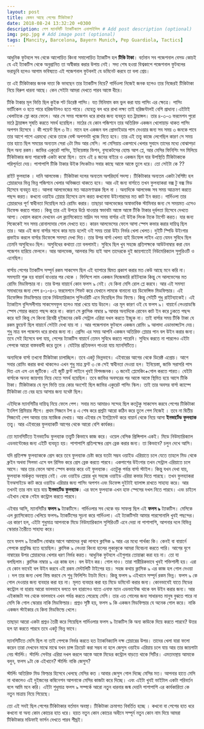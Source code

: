 ```yaml
---
layout: post
title: কেমন আছে পেপের টিকিটাকা?
date: 2018-08-24 13:32:20 +0300
description: পেপ ম্যানসিটি ট্যাকটিক্যাল এনালাইসিস # Add post description (optional)
img: pep.jpg # Add image post (optional)
tags: [Mancity, Barcelona, Bayern Munich, Pep Guardiola, Tactics]
---
```


আধুনিক ফুটবলে সব থেকে আলোচিত কিংবা সমালোচিত ট্যাকটিস হল **টিকি টাকা**। বর্তমান সব পজেশনাল বেসড কোচই যে এই ট্যাকটিস থেকে অনুপ্রানিত তা অস্বীকার করার উপায় নেই। সদ্য শেষ হওয়া বিশ্বকাপে পজেশনাল ফুটবলের ভরাডুবি হলেও আগাম ভবিষ্যতে এই পজেশনাল ফুটবলই যে ডমিনেট করবে তা বলা শ্রেয়।

তা এই টিকিটাকার জনক দাতা কি ভাবছেন তার ট্যাকটিস নিয়ে? গার্দিওলা নিজেই জনক হলেও তার নিজেরই টিকিটাকা নিয়ে বিরুপ ধারনা আছে। কেন সেইটা আমরা দেখতে পারব আস্তে ধীরে।

টিকি টাকার মূল ভিত্তি ছিল কুইক শট ডিরেক্ট পাসিং। যত মিনিমাম কম ভুল করা যায় পাসিং এর ক্ষেত্রে। পাসিং ভার্টিকেল ও হতে পারে হরিজন্টালও হতে পারে। যেহেতু বল ধরে রাখা লক্ষ্য তাই হরিজন্টালই বেশি প্রাধান্য।এইটাই খেলাটাকে স্লো করে ফেলে। আর সে সময় পজেশন ধরে রাখার জন্য ব্যবহৃত হত ট্রায়াঙ্গল। তার ৪-৩-৩ ফরমেশন পুরো মাঠে ট্রায়াঙ্গল সৃষতি করতে সমর্থ হয়েছিল। মাঠের যে কোন পজিশনে তার অতিরিক্ত একজন খেলোয়াড় থাকত পাসিং অপশন হিসেবে । কী পয়েন্ট ছিল ৩ টা। মানে হল একজন বল প্রোভাইডার পাস দেওয়ার জন্য সব সময় ৩ জনকে পাবে তার আশে পাশে এরমধ্যে থেকে তাকে বেস্ট অপশনটা খুজে নিতে হবে। তার এই তত্ত্ব কাজে লেগেছিল কারণ সে সময় তার হাতে ছিল সময়ের অন্যতম সেরা ৩টা মিড আর মেসি। লা মেসিয়ায় একসাথে খেলার সুবাদে তাদের মধ্যে বোঝাপড়া ছিল অন্য রকম। জাভির একুরেট পাসিং, ইনিয়েস্তার ভিশন, বুসকেটসের হোল্ড আপ প্লে, আর মেসির ফিনিশিং সব মিলিয়ে টিকিটাকার জন্য পারফেক্ট একটা কম্বো ছিল। তবে এই ৪ জনের বাইরে ও একজন ছিল যার উপস্থিতি টিকিটাকাকে পরিপূর্নতা দেয়। পাশাপাশি টিকি টাকার উইক লিংকটাও সবার কাছে আস্তে আস্তে তুলে ধরে। তো সেইটা কে ??

রাইট ফুলব্যাক । দানি আলভেজ। টিকিটাকা দলের অন্যতম অপরিহার্য সদস্য। টিকিটাকার অন্যতম একটা বৈশিষ্ট্য হল প্লেয়ারদের ভিন্ন ভিন্ন পজিশনে খেলার অভিজ্ঞতা থাকতে হবে। আর এই জন্য বার্সাতে তখন ফুলব্যাকরা বক্স টু বক্স মিড হিসেবে ব্যবহৃত হত। আলবা আলভেজের মত আক্রমণাত্মক ছিল না । অন্যদিকে আলভেজ সব সময় আক্রমণ করতে পছন্দ করত। কখনো ওয়াইড প্লেয়ার হিসেবে ক্রস করত কখনোবা উইংগারদের মত কাট ইন করত। গার্দিওলা তার প্লেয়ারদের পূর্ণ স্বাধীনতা দিয়েছিল মঠে রোমিং করার। তাছাড়া আলভেজের অস্বাভাবিক স্টামিনার জন্য সে সময়মত এসেও ডিফেন্ড করতে পারত। কিন্তু তার এই উপরে উঠে যাওয়ার স্বভাবটা আস্তে আস্তে টিকি টাকার দূর্বলতা হিসেবে দেখতে আপ্য। খেয়াল করলে দেখবেন এল ক্ল্যাসিকোতে মাদ্রিদ সব সময় বার্সার এই উইক লিংক টাকে টার্গেট করত। যার জন্য পিকেকেই সব সময় রোনালদোর গোল দেখতে হত। কারন আলভেসের ফেলে আসা স্পেস কভার করার দায়িত্ব ছিল তার। আর এই জন্য বার্সার সাথে কার ম্যাচ হলেই ওই সময় তারা উইং নির্ভর খেলা খেলত। দুইটি স্পিডি উইংগার প্রভাইড করলে বার্সার ডিফেন্সে সমস্যা দেখা দিত। তার উপর বার্সা খেলত হাই ডিফেন্স লাইন এতে যেমন সুবিধে ছিল তেমনি অসুবিধেও ছিল। অসুবিধের কথাতা তো বললামই। সুবিধে ছিল খুব সহজে প্রতিপক্ষকে আউটনাম্বার করা যেন পজেশন হারিয়ে ফেললে। আর আলভেজ, আলবার পিচ হাই আপ তাদেরকে দুই জায়গাতেই নিউমেরিক্যাল সুপুরিওটি ও এনেছিল।

বার্সায় পেপের ট্যাকটিস সম্পূর্ন রকম সাকসেস ছিল এই ব্যাপারে দ্বিমত প্রকাশ করার মত কেউ আছে মনে করি না। সমস্যাটা শুরু হয় বায়ার্ন যাওয়ার পর থেকে । ফিলিপে লাম একজন লিজেন্ডারি রাইটব্যাক কিন্তু সে আলভেসের মত রোমিং মিডফিল্ডার না। তার উপর বায়ার্নে কোন ফলস ৯ নেই। যে কিনা মেসি রোল প্লে করবে। আর এই সমস্যা সমাধানের জন্য পেপ ৪-১-৪-১ ফরমেশনে শিফট করে যেখানে লামকে বানানো হয় ডিফেন্সিভ মিডফিল্ডার। এই ডিফেন্সিভ মিডফিল্ডার তাকে নিউম্যারিক্যাল সুপিওরিটি এনে দিয়েছিল মিড ফিল্ডে। কিন্তু সেইটি শুধু রাইটব্যাকেই। এই ট্যাকতিস বুন্দিসলীগায় সাকসেসফুল হলেও মারা খেয়ে যায় উচলে। এর মূল কারণ ওই যে ফলস ৯। বায়ার্নে লেওয়াডস্কি স্পেস শেয়ার করতে পছন্দ করে না। কারণ সে ক্লাসিক নাম্বার ৯ আবার অন্যদিকে রোবেন কাট ইন করে ঢুকতে পছন্দ করে বটে কিন্তু সে কিংবা রিবেরী দুইজনের কেউ সেন্ট্রাল এরিয়া দখল করতে ইচ্ছুক না। তাই বার্সার সময় টিকি টাকা যে রকম ফ্লুয়েন্ট ছিল বায়ার্নে সেইটা দেখা যায় না । আর পজেশনাল ফুটবলে একজন রোমিং ৯ আলাদা এডাভান্সটেস দেয়। শুধু মাত্র বল পজেশন ধরে রাখার জন্য না। প্রেসিং এর সময় আপনি একজন অতিরিক্ত প্লেয়ার পান বল উইন করার জন্য। তবে সেই হিসেবে বলা যায়, পেপের ট্যাকটিস বায়ার্নে তেমন সুবিধে করতে পারেনি। সুবিধে করতে না পারলেও এইটা পেপকে আরো বাস্তববাদী করে তুলে । যেইটার প্রতিফলন পাওয়া যায় ম্যানসিটিতে।

অন্যদিকে বার্সা তখনো টিকিটাকা চালাচ্ছিল। তবে একটু ভিন্নভাবে। এইবারের আগের থেকে ডিরেক্ট এপ্রোচ। আগে সবার রোমিং করার কথা থাকলেও এখন শুধু মাত্র ফ্রন্ট ৩ কে সেই স্বাধীনতা দেওয়া হল। ইনিয়েস্তা, জাভি সরাসরি পাস দিত এম এস এন জুটিকে। এই জুটি ফ্রন্ট লাইনে খুবই বিপদজনক। ৩ জনেই প্লেমেকিং+গোল করতে পারত। যেইটা বার্সাকে অনন্য জায়গায় নিয়ে যেতে সমর্থ হয়েছিল। তবে জাভির অবসরের পর আস্তে আস্তে স্থিমিত হয়ে আসে টিকি টাকা। টিকিটাকার যে মূল ভিত্তি তার কোর অংশেই ছিল জাভির একুরেট পাসিং স্কিল। তাই তার অবসর বার্সা ক্যাম্পে টিকিটাকা তে বের হয়ে আসার জন্য যথেষ্ট ছিল।

এইদিকে ম্যানসিটির দায়িত্ব নিয়ে ফেলে পেপ। সবার মত আমারও সন্দেহ ছিল কতটুকু সাকসেস করবে পেপের টিকিটাকা ইংলিশ প্রিমিয়ার লীগে। প্রথম সিজনে টপ ৪ এ শেষ করে প্রশ্নটা আরো কঠিন করে তুলে পেপ নিজেই । তবে না দ্বিতীয় সিজনেই পেপ আবার তার ম্যাজিক দেখায়। আর এইবার সে ইমপ্লিমেন্ট করে বায়ার্ন থেকে নিয়ে আসা **ইনভার্টেড ফুলব্যাক** তত্ত্ব। আর এইবারের ফুলব্যাকটি আগের থেকে আরো বেশি কার্যকর।

তো ম্যানসিটিতে ইনভার্টেড ফুলব্যাক তত্ত্বটি কিভাবে কাজ করে। ওয়েল বেসিক প্রিন্সিপাল একই। মিডে নিউম্যারিক্যাল এডভান্টেজের জন্য এইটি ব্যবহৃত হয়। পাশাপাশি প্রতিপক্ষের প্রেস ব্রেক করার জন্য। তা কিভাবে? চলুন দেখে আসি।

যদি প্রতিপক্ষ ফুলব্যাককে প্রেস করে তবে ফুলব্যাক চেষ্টা করে যতটা সম্ভব ওয়াইড এরিয়াতে চলে যেতে তাহলে মিড থেকে ব্রুইন অথবা সিলভা এসে বল রিসিভ করে প্রেস ব্রেক করতে পারবে। একপাশের উইংগার তখন সেন্ট্রাল এরিয়াতে চলে আসে। আর তার ফেলে আসা স্পেস কভার করে ওই ফুলব্যাক। এতটুকু পর্যন্ত বার্সা স্টাইল। কিন্তু যখন দেখা যায়, ফুলব্যাক মার্ককৃত অবস্থায় নেই। এবং ওয়াইড প্লেয়ার খুব সহজে ওয়াইড এরিয়া কভার দিতে পারছে। তখন ফুলব্যাকরা ইনঅসাইডে কাট করে ওয়াইড এরিয়ার জন্য পাসিং অপশন এবং ডিফেন্স দুইটাই ব্যালান্স রাখতে সাহায্য করে। আর তখনই তার নাম হয়ে যায় **ইনভার্টেড ফুলব্যাক**। এর ফলে ফুলব্যাক এখন হাফ স্পেসের দখল নিতে পারবে। এবং চাইলে এইখান থেকে গেইম কন্ট্রোল করতে পারবে।

এইবার আসি, ম্যানসিটির **ফলস ৯** ট্যাকটিসে। গার্দিওলার সব থেকে বড় সাফল্য ছিল এই **ফলস ৯** ট্যাকটিস। মেসিকে এল ক্ল্যাসিকোতে খেলিয়ে ফলস৯ ট্যাকটিসের সূচনা করে গার্দিওলা। এই ট্যাকটিসটা আমার পারসোনালি খুবই পছন্দের। এর কারণ হল, এইটা শুধুমাত্র আপনাকে মিডে নিউম্যারিক্যাল সুপিরিওটি এনে দেয়া না পাশাপাশি, আপনার দলে বিভিন্ন স্কোরার তৈরীতে সাহায্য করে।

তবে ফলস ৯ ট্যাকটিস বোঝার আগে আমাদের বুঝা লাগবে ক্লাসিক ৯ আর এর মধ্যে পার্থক্য কি। কেনই বা বায়ার্নে পেপকে প্রশ্নবিদ্ধ হতে হয়েছিল। ক্লাসিক ৯ লেওয়া কিংবা হালের লুকাকুকে আমরা বিবেচনা করতে পারি। আগের যুগে নাম্বারের উপর প্লেয়ারদের খেলার ধরণ নির্ভর করত। আধুনিক ফুটবলে এইগুলার তোয়াক্কা করা হয় না। তো যা বলছিলাম। ক্লাসিক নাম্বার ৯ এর কাজ হল। বল উইন কর। গোল দাও। তারা শারীরিকভাবে খুবই শক্তিশালী হয়। এরা যে কোন ভাবেই বল উইন করবে এই রকম মেন্টালিটি টাইপের হয়। সহজ কথায় ক্লাসিক ৯ এর কাজ হল গোল দেওয়া । দল তার জন্য খেলা বিল্ড করবে সে শুধু ফিলিশিং টাচটা দিবে। কিন্তু ফলস ৯ এইখানে সম্পূর্ন রকম ভিন্ন। ফলস ৯ কে গোল দেওয়ার জন্য ব্যবহার করা হয় না। মূলত ব্যবহার করা হয় মিডে ডমিনেট করার জন্য। কোনভাবেই যাতে মিডের কন্ট্রোল না হারায় আরো ভালভাবে বলতে বল হারালেও যাতে এনাফ ম্যান এডভান্টেজ থাকে বল উইন করার জন্য। আর এইকাজটা সব থেকে ভালভাবে এখন পর্যন্ত করতে পেরেছে মেসি। তার এত গোলের জন্য সাধারনত মানুষ বুঝতে পারে না মেসি কি গোল স্কোরার নাকি মিডফিল্ডার। প্রশ্নও সৃষ্টি হয়, ফলস ৯ কি একজন মিডফিল্ডার যে অনেক গোল করে। নাকি একজন স্টাইকার যে কিনা মিডফিল্ডে খেলে।

তাছাড়া আরো একটা প্রশ্নও তৈরী করে গিয়েছিল গার্দিওলার ফলস ৯ ট্যাকটিস কি অন্য কাউকে দিয়ে করতে পারবে? উত্তর হল হ্যা করতে পারবে তবে একটু ভিন্ন ভাবে।

ম্যানসিটিতে মেসি ছিল না তাই পেপকে নির্ভর করতে হত ট্যাকনিক্যালি দক্ষ প্লেয়ারের উপর। তাদের খেলা যারা ফলো করেন তারা দেখবেন মাঝে মাঝে যখন চান্স ক্রিয়েট করা সম্ভব না হলে জেসুস ওয়াইড এরিয়ায় চলে যায় আর তার জায়গাটা নেয় স্টার্লিং। স্টার্লিং সেন্টার এরিয়া দখল করলে আস্তে আস্তে মিডের কন্ট্রোল বাড়তে থাকে সিটির। এমতাবস্থায় আমাকে বলুন, ফলস ৯টা কে এইখানে? স্টার্লিং নাকি জেসুস?

স্টার্লিং অতিরিক্ত মিড ফিল্ডার হিসেবে খেলছে মেসির কত ।আবার জেসুস গোল দিচ্ছে মেসির মত। আপনার হাতে মেসি না থাকলেও এই দুইজনের কম্বিনেশন আপনাকে মেসির কাজটা করে দিচ্ছে। এবং এইটা খুবই ভাইটাল একটা পরিবর্তন বলে আমি মনে করি। এইটা শুধুমাত্র ফলস ৯ সম্পর্কে আরো নতুন ধারনার জন্ম দেয়নি পাশাপাশি এর কার্যকারিতা কে নতুন মাত্রায় নিয়ে গিয়েছে।

তো এই সবই ছিল পেপের টিকিটাকার বর্তমান অবস্থা। টিকিটাকা ক্রমাগত বিবর্তিত হচ্ছে । কখনো বা পেপের হাত ধরে কখনো বা অন্য কোন কোচের হাত ধরে। হয়ত নতুন কোন কোচের অধীনে সম্পূর্ন নতুন কোন নাম দিয়ে আমরা টিকিটাকার মডিফাই ভার্সন দেখতে পারব শীঘ্রই।
